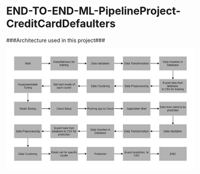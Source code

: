 # END-TO-END-ML-PipelineProject-CreditCardDefaulters

###Architecture used in this project###

![alt text](Project_Architecture.png)
